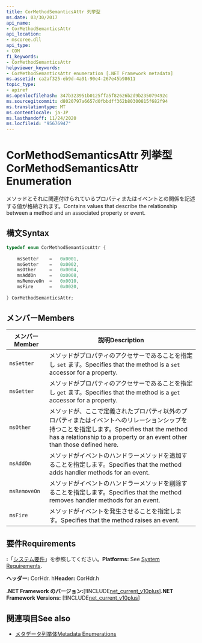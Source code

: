 ```yaml
---
title: CorMethodSemanticsAttr 列挙型
ms.date: 03/30/2017
api_name:
- CorMethodSemanticsAttr
api_location:
- mscoree.dll
api_type:
- COM
f1_keywords:
- CorMethodSemanticsAttr
helpviewer_keywords:
- CorMethodSemanticsAttr enumeration [.NET Framework metadata]
ms.assetid: ca2af325-eb9d-4a91-90e4-267e45b98611
topic_type:
- apiref
ms.openlocfilehash: 347b323951b0125ffa5f82626b2d9b235079492c
ms.sourcegitcommit: d8020797a6657d0fbbdff362b80300815f682f94
ms.translationtype: MT
ms.contentlocale: ja-JP
ms.lasthandoff: 11/24/2020
ms.locfileid: "95676947"
---
```

# <a name="cormethodsemanticsattr-enumeration"></a><span data-ttu-id="a62b6-102">CorMethodSemanticsAttr 列挙型</span><span class="sxs-lookup"><span data-stu-id="a62b6-102">CorMethodSemanticsAttr Enumeration</span></span>

<span data-ttu-id="a62b6-103">メソッドとそれに関連付けられているプロパティまたはイベントとの関係を記述する値が格納されます。</span><span class="sxs-lookup"><span data-stu-id="a62b6-103">Contains values that describe the relationship between a method and an associated property or event.</span></span>  
  
## <a name="syntax"></a><span data-ttu-id="a62b6-104">構文</span><span class="sxs-lookup"><span data-stu-id="a62b6-104">Syntax</span></span>  
  
```cpp  
typedef enum CorMethodSemanticsAttr {  
  
    msSetter    =   0x0001,  
    msGetter    =   0x0002,  
    msOther     =   0x0004,  
    msAddOn     =   0x0008,  
    msRemoveOn  =   0x0010,  
    msFire      =   0x0020,  
  
} CorMethodSemanticsAttr;  
```  
  
## <a name="members"></a><span data-ttu-id="a62b6-105">メンバー</span><span class="sxs-lookup"><span data-stu-id="a62b6-105">Members</span></span>  
  
|<span data-ttu-id="a62b6-106">メンバー</span><span class="sxs-lookup"><span data-stu-id="a62b6-106">Member</span></span>|<span data-ttu-id="a62b6-107">説明</span><span class="sxs-lookup"><span data-stu-id="a62b6-107">Description</span></span>|  
|------------|-----------------|  
|`msSetter`|<span data-ttu-id="a62b6-108">メソッドがプロパティのアクセサーであることを指定し `set` ます。</span><span class="sxs-lookup"><span data-stu-id="a62b6-108">Specifies that the method is a `set` accessor for a property.</span></span>|  
|`msGetter`|<span data-ttu-id="a62b6-109">メソッドがプロパティのアクセサーであることを指定し `get` ます。</span><span class="sxs-lookup"><span data-stu-id="a62b6-109">Specifies that the method is a `get` accessor for a property.</span></span>|  
|`msOther`|<span data-ttu-id="a62b6-110">メソッドが、ここで定義されたプロパティ以外のプロパティまたはイベントへのリレーションシップを持つことを指定します。</span><span class="sxs-lookup"><span data-stu-id="a62b6-110">Specifies that the method has a relationship to a property or an event other than those defined here.</span></span>|  
|`msAddOn`|<span data-ttu-id="a62b6-111">メソッドがイベントのハンドラーメソッドを追加することを指定します。</span><span class="sxs-lookup"><span data-stu-id="a62b6-111">Specifies that the method adds handler methods for an event.</span></span>|  
|`msRemoveOn`|<span data-ttu-id="a62b6-112">メソッドがイベントのハンドラーメソッドを削除することを指定します。</span><span class="sxs-lookup"><span data-stu-id="a62b6-112">Specifies that the method removes handler methods for an event.</span></span>|  
|`msFire`|<span data-ttu-id="a62b6-113">メソッドがイベントを発生させることを指定します。</span><span class="sxs-lookup"><span data-stu-id="a62b6-113">Specifies that the method raises an event.</span></span>|  
  
## <a name="requirements"></a><span data-ttu-id="a62b6-114">要件</span><span class="sxs-lookup"><span data-stu-id="a62b6-114">Requirements</span></span>  

 <span data-ttu-id="a62b6-115">**:**「[システム要件](../../get-started/system-requirements.md)」を参照してください。</span><span class="sxs-lookup"><span data-stu-id="a62b6-115">**Platforms:** See [System Requirements](../../get-started/system-requirements.md).</span></span>  
  
 <span data-ttu-id="a62b6-116">**ヘッダー:** CorHdr. h</span><span class="sxs-lookup"><span data-stu-id="a62b6-116">**Header:** CorHdr.h</span></span>  
  
 <span data-ttu-id="a62b6-117">**.NET Framework のバージョン:**[!INCLUDE[net_current_v10plus](../../../../includes/net-current-v10plus-md.md)]</span><span class="sxs-lookup"><span data-stu-id="a62b6-117">**.NET Framework Versions:** [!INCLUDE[net_current_v10plus](../../../../includes/net-current-v10plus-md.md)]</span></span>  
  
## <a name="see-also"></a><span data-ttu-id="a62b6-118">関連項目</span><span class="sxs-lookup"><span data-stu-id="a62b6-118">See also</span></span>

- [<span data-ttu-id="a62b6-119">メタデータ列挙体</span><span class="sxs-lookup"><span data-stu-id="a62b6-119">Metadata Enumerations</span></span>](metadata-enumerations.md)
